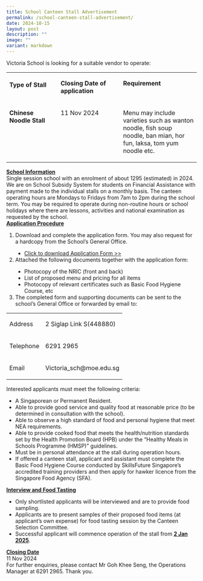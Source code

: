 ```yaml
---
title: School Canteen Stall Advertisement
permalink: /school-canteen-stall-advertisement/
date: 2024-10-15
layout: post
description: ""
image: ""
variant: markdown
---
```

<p>Victoria School is  looking for a suitable vendor to operate:</p>
<table width="612" cellpadding="0" cellspacing="0" border="0">
  <tbody><tr>
    <td valign="top" width="162"><br>
      <strong>Type of Stall</strong></td>
    <td valign="top" width="197"><p><strong>Closing Date of application</strong></p></td>
    <td valign="top" width="253"><p><strong>Requirement</strong></p></td>
  </tr>
  <tr>
    <td valign="top" width="162"><p><strong>Chinese Noodle Stall</strong></p></td>
    <td valign="top" width="197"><p>11 Nov 2024</p></td>
    <td valign="top" width="253"><p>Menu may include varieties such as wanton noodle, fish    soup noodle, ban mian, hor fun, laksa, tom yum noodle etc.</p></td>
  </tr>
</tbody></table>
<p><strong><u>School Information</u></strong><strong> </strong> <br>
  Single session school  with an enrolment of about 1295 (estimated) in 2024. We are on School Subsidy  System for students on Financial Assistance with payment made to the individual  stalls on a monthly basis. The canteen operating hours are Mondays to Fridays  from 7am to 2pm during the school term. You may be required to operate during  non-routine hours or school holidays where there are lessons, activities and  national examination as requested by the school.<br>
  <strong><u>Application Procedure</u></strong><strong><u> </u></strong></p>
<ol type="1" start="1">
  <li>Download and complete the       application form. You may also request for a hardcopy from the School’s       General Office.</li>
  <ul type="disc">
    <li><a href="https://go.gov.sg/canteenstall">Click to download Application Form &gt;&gt;</a></li>
  </ul>
  <li>Attached the following documents       together with the application form:</li>
  <ul type="disc">
    <li>Photocopy of the NRIC (front and        back)</li>
    <li>List of proposed menu and        pricing for all items</li>
    <li>Photocopy of relevant        certificates such as Basic Food Hygiene Course, etc</li>
  </ul>
  <li>The completed form and supporting       documents can be sent to the school’s General Office or forwarded by email       to: </li>
</ol>
<table width="557" cellpadding="0" cellspacing="0" border="0">
  <tbody><tr>
    <td valign="top"><p>Address</p></td>
    <td valign="top"><p>2 Siglap Link S(448880)</p></td>
  </tr>
  <tr>
    <td valign="top"><p>Telephone</p></td>
    <td valign="top"><p>6291 2965</p></td>
  </tr>
  <tr>
    <td valign="top"><p>Email</p></td>
    <td valign="top"><p>Victoria_sch@moe.edu.sg</p></td>
  </tr>
</tbody></table>
<p>Interested applicants must meet the  following criteria: </p>
<ul type="disc">
  <li>A Singaporean or Permanent       Resident.</li>
  <li>Able to provide good service and       quality food at reasonable price (to be determined in consultation with       the school).</li>
  <li>Able to observe a high standard       of food and personal hygiene that meet NEA requirements.</li>
  <li>Able to provide cooked food that       meets the health/nutrition standards set by the Health Promotion Board       (HPB) under the “Healthy Meals in Schools Programme (HMSP)” guidelines.</li>
  <li>Must be in personal attendance at       the stall during operation hours.</li>
  <li>If offered a canteen stall,       applicant and assistant must complete the Basic Food Hygiene Course       conducted by SkillsFuture Singapore’s accredited training providers and       then apply for hawker licence from the Singapore Food Agency (SFA).</li>
</ul>
<p><strong><u>Interview and Food Tasting</u></strong><strong> </strong></p>
<ul type="disc">
  <li>Only shortlisted applicants will       be interviewed and are to provide food sampling.</li>
  <li>Applicants are to present samples       of their proposed food items (at applicant’s own expense) for food tasting       session by the Canteen Selection Committee.</li>
  <li>Successful applicant will       commence operation of the stall from <strong><u>2 Jan 2025</u></strong>.</li>
</ul>
<p><strong><u>Closing Date</u></strong><strong> </strong> <br>
  11 Nov 2024<br>
  For further enquiries,  please contact Mr Goh Khee Seng, the Operations Manager at 6291 2965. Thank  you.</p>